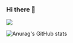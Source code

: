 ### Hi there 👋

<!--
**PIGMONGKEY/PIGMONGKEY** is a ✨ _special_ ✨ repository because its `README.md` (this file) appears on your GitHub profile.

Here are some ideas to get you started:

- 🔭 I’m currently working on ...
- 🌱 I’m currently learning ...
- 👯 I’m looking to collaborate on ...
- 🤔 I’m looking for help with ...
- 💬 Ask me about ...
- 📫 How to reach me: ...
- 😄 Pronouns: ...
- ⚡ Fun fact: ...
-->

<a href="https://www.naver.com" target="_blank"><img src="https://img.shields.io/badge/firebase-%23FFCA28"/></a>

![Anurag's GitHub stats](https://github-readme-stats.vercel.app/api?username=PIGMONGKEY&show_icons=true&theme=gruvbox_light)
